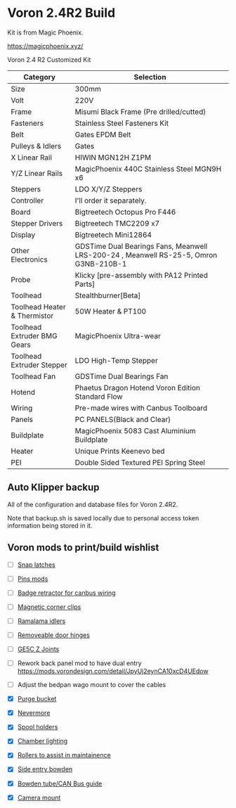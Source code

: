 # Voron 2.4R2 Build

Kit is from Magic Phoenix.

https://magicphoenix.xyz/

Voron 2.4 R2 Customized Kit

| Category  | Selection  |
| ------------- | ------------- |
| Size | 300mm |
| Volt | 220V |
| Frame | Misumi Black Frame (Pre drilled/cutted) |
| Fasteners | Stainless Steel Fasteners Kit |
| Belt | Gates EPDM Belt |
| Pulleys & Idlers | Gates |
| X Linear Rail | HIWIN MGN12H Z1PM |
| Y/Z Linear Rails | MagicPhoenix 440C Stainless Steel MGN9H x6 |
| Steppers | LDO X/Y/Z Steppers |
| Controller | I'll order it separately. |
| Board | Bigtreetech Octopus Pro F446 |
| Stepper Drivers | Bigtreetech TMC2209 x7 |
| Display | Bigtreetech Mini12864 |
| Other Electronics | GDSTime Dual Bearings Fans, Meanwell LRS-200-24 , Meanwell RS-25-5, Omron G3NB-210B-1 |
| Probe | Klicky [pre-assembly with PA12 Printed Parts] |
| Toolhead | Stealthburner[Beta] |
| Toolhead Heater & Thermistor | 50W Heater & PT100 |
| Toolhead Extruder BMG Gears | MagicPhoenix Ultra-wear |
| Toolhead Extruder Stepper | LDO High-Temp Stepper |
| Toolhead Fan | GDSTime Dual Bearings Fan |
| Hotend | Phaetus Dragon Hotend Voron Edition Standard Flow |
| Wiring | Pre-made wires with Canbus Toolboard  |
| Panels | PC PANELS(Black and Clear) |
| Buildplate | MagicPhoenix 5083 Cast Aluminium Buildplate |
| Heater | Unique Prints Keenevo bed |
| PEI | Double Sided Textured PEI Spring Steel |

## Auto Klipper backup

All of the configuration and database files for Voron 2.4R2.

Note that backup.sh is saved locally due to personal access token information being stored in it.

## Voron mods to print/build wishlist

- [ ] [Snap latches](https://github.com/VoronDesign/VoronUsers/tree/master/printer_mods/richardjm/snap-latch-2020)
- [ ] [Pins mods](https://github.com/VoronDesign/VoronUsers/tree/master/printer_mods/hartk1213/Voron2.4_Trident_Pins_Mod)
- [ ] [Badge retractor for canbus wiring](https://github.com/VoronDesign/VoronUsers/tree/master/printer_mods/Ellis/Badge_Retractor_Mount)
- [ ] [Magnetic corner clips](https://github.com/VoronDesign/VoronUsers/tree/master/printer_mods/Le0n/Magnetic_Panels_with_Magnet_Inserts)
- [ ] [Ramalama idlers](https://github.com/Ramalama2/Voron-2-Mods/tree/main/Front_Idlers)
- [ ] [Removeable door hinges](https://github.com/VoronDesign/VoronUsers/tree/master/printer_mods/ElPoPo/RemovableDoors)
- [ ] [GE5C Z Joints](https://github.com/VoronDesign/VoronUsers/tree/master/printer_mods/hartk1213/Voron2.4_GE5C)

- [ ] Rework back panel mod to have dual entry https://mods.vorondesign.com/detail/JpyUj2eynCA10xcD4UEdow
- [ ] Adjust the bedpan wago mount to cover the cables

- [x] [Purge bucket](https://github.com/midnite3dp/voron-bedpan)
- [x] [Nevermore](https://github.com/nevermore3d/Nevermore_Micro)
- [x] [Spool holders](https://mods.vorondesign.com/detail/VjlccbeeOuH5iax4AFHA)
- [x] [Chamber lighting](https://github.com/VoronDesign/Voron-Hardware/tree/master/Daylight/Daylight_on_a_stick)
- [x] [Rollers to assist in maintainence](https://github.com/VoronDesign/VoronUsers/tree/master/printer_mods/RockNLol/RockNRoll)
- [x] [Side entry bowden](https://github.com/VoronDesign/VoronUsers/tree/master/printer_mods/120decibell/exhaust_housing_side_entry)
- [x] [Bowden tube/CAN Bus guide](https://github.com/VoronDesign/VoronUsers/tree/master/printer_mods/Galvanic/Bowden_Tube_Guide)
- [x] [Camera mount](https://github.com/VoronDesign/VoronUsers/tree/master/printer_mods/Fiction/C270_mount)

